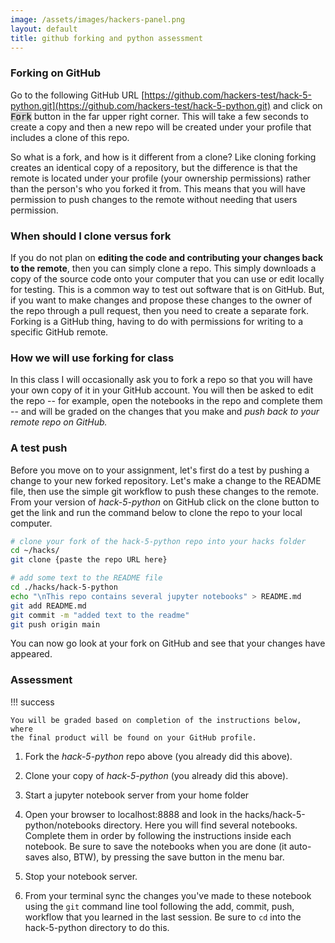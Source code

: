 ```yaml
---
image: /assets/images/hackers-panel.png
layout: default
title: github forking and python assessment
---
```



### Forking on GitHub
Go to the following GitHub URL [https://github.com/hackers-test/hack-5-python.git](https://github.com/hackers-test/hack-5-python.git)
and click on <kbd style="background-color: lightgrey; color:black">Fork</kbd> 
button in the far upper right corner. 
This will take a few seconds to create a copy and then a new repo will 
be created under your profile that includes a clone of this repo.

So what is a fork, and how is it different from a clone? Like cloning
forking creates an identical copy of a repository, but the difference is 
that the remote is located under your profile (your ownership permissions)
rather than the person's who you forked it from. This means that you will
have permission to push changes to the remote without needing that users
permission. 

### When should I clone versus fork
If you do not plan on **editing the code and contributing your changes 
back to the remote**, then you can simply clone a repo. This simply 
downloads a copy of the source code onto your computer that you can use 
or edit locally for testing. This is a common way to test out software
that is on GitHub. But, if you want to make changes and propose these changes
to the owner of the repo through a pull request, then you need to create
a separate fork. Forking is a GitHub thing, having to do with permissions 
for writing to a specific GitHub remote. 


### How we will use forking for class
In this class I will occasionally ask you to fork a repo so that you 
will have your own copy of it in your GitHub account. You will then be asked
to edit the repo -- for example, open the notebooks in the repo and complete them
-- and will be graded on the changes that you make and *push back to your
remote repo on GitHub.* 


### A test push
Before you move on to your assignment, let's first do a test by pushing
a change to your new forked repository. Let's make a change to the README file, then 
use the simple git workflow to push these changes to the remote.
From your version of *hack-5-python* on GitHub click on the clone button
to get the link and run the command below to clone the repo to your local
computer.
```bash
# clone your fork of the hack-5-python repo into your hacks folder
cd ~/hacks/
git clone {paste the repo URL here}
```

```bash
# add some text to the README file
cd ./hacks/hack-5-python
echo "\nThis repo contains several jupyter notebooks" > README.md
git add README.md
git commit -m "added text to the readme"
git push origin main
```

You can now go look at your fork on GitHub and see that your changes have 
appeared.


### Assessment

!!! success

	You will be graded based on completion of the instructions below, where
	the final product will be found on your GitHub profile.

1. Fork the *hack-5-python* repo above (you already did this above).

2. Clone your copy of *hack-5-python* (you already did this above).

3. Start a jupyter notebook server from your home folder

4. Open your browser to localhost:8888 and look in the hacks/hack-5-python/notebooks
directory. Here you will find several notebooks. Complete them in order by 
following the instructions inside each notebook. Be sure to save the notebooks
when you are done (it auto-saves also, BTW), by pressing the save button in the menu bar.

5. Stop your notebook server. 

6. From your terminal sync the changes you've made to these notebook using the `git` 
command line tool following the add, commit, push, workflow that you learned in the
last session. Be sure to `cd` into the hack-5-python directory to do this.
